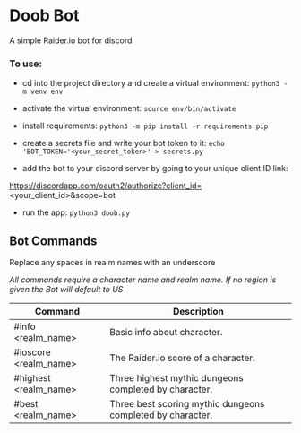 # Doob Bot

A simple Raider.io bot for discord

### To use:


* cd into the project directory and create a virtual environment:
`python3 -m venv env`


* activate the virtual environment:
`source env/bin/activate`


* install requirements:
`python3 -m pip install -r requirements.pip`


* create a secrets file and write your bot token to it:
`echo 'BOT_TOKEN='<your_secret_token>' > secrets.py`


* add the bot to your discord server by going to your unique client ID link:

https://discordapp.com/oauth2/authorize?client_id=<your_client_id>&scope=bot


* run the app:
`python3 doob.py`


## Bot Commands
Replace any spaces in realm names with an underscore

*All commands require a character name and realm name. If no region is given the Bot will default to US*

|Command                                          |Description                                                 |
|-------------------------------------------------|------------------------------------------------------------|
|#info <character> <realm_name> <region>          | Basic info about character.                                | 
|#ioscore <character> <realm_name> <region>       | The Raider.io score of a character.                        |
|#highest <character> <realm_name> <region>       | Three highest mythic dungeons completed by character.      |
|#best <character> <realm_name> <region>          | Three best scoring mythic dungeons completed by character. |

